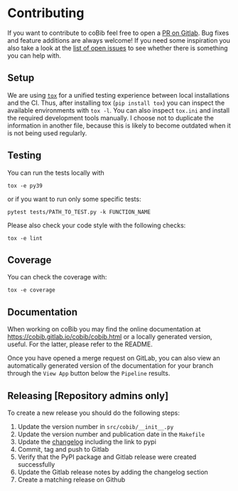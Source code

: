 # Contributing
If you want to contribute to coBib feel free to open a [PR on Gitlab](https://gitlab.com/cobib/cobib/-/merge_requests).
Bug fixes and feature additions are always welcome!
If you need some inspiration you also take a look at the [list of open issues](https://gitlab.com/cobib/cobib/-/issues) to see whether there is something you can help with.

## Setup
We are using [`tox`](https://tox.readthedocs.io/en/latest/index.html) for a unified testing experience between local installations and the CI.
Thus, after installing tox (`pip install tox`) you can inspect the available environments with `tox -l`.
You can also inspect `tox.ini` and install the required development tools manually.
I choose not to duplicate the information in another file, because this is likely to become outdated when it is not being used regularly.

## Testing
You can run the tests locally with
```
tox -e py39
```
or if you want to run only some specific tests:
```
pytest tests/PATH_TO_TEST.py -k FUNCTION_NAME
```
Please also check your code style with the following checks:
```
tox -e lint
```

## Coverage
You can check the coverage with:
```
tox -e coverage
```

## Documentation
When working on coBib you may find the online documentation at https://cobib.gitlab.io/cobib/cobib.html or a locally generated version, useful.
For the latter, please refer to the README.

Once you have opened a merge request on GitLab, you can also view an automatically generated version of the documentation for your branch through the `View App` button below the `Pipeline` results.

## Releasing [Repository admins only]
To create a new release you should do the following steps:
1. Update the version number in `src/cobib/__init__.py`
2. Update the version number and publication date in the `Makefile`
3. Update the [changelog](CHANGELOG.md) including the link to pypi
4. Commit, tag and push to Gitlab
5. Verify that the PyPI package and Gitlab release were created successfully
6. Update the Gitlab release notes by adding the changelog section
7. Create a matching release on Github
